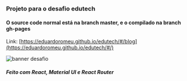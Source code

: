 ### Projeto para o desafio edutech

#### O source code normal está na branch master, e o compilado na branch gh-pages

Link: [https://eduardoromeu.github.io/edutech/#/blog](https://eduardoromeu.github.io/edutech/#/)

![banner desafio](https://eduardoromeu.github.io/edutech/static/media/desafio.b22dac01.png)

##### Feito com React, Material UI e React Router
